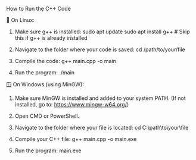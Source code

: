 How to Run the C++ Code

🔧 On Linux:

1. Make sure g++ is installed:
   sudo apt update
   sudo apt install g++   # Skip this if g++ is already installed

2. Navigate to the folder where your code is saved:
   cd /path/to/your/file

3. Compile the code:
   g++ main.cpp -o main

4. Run the program:
   ./main


🪟 On Windows (using MinGW):

1. Make sure MinGW is installed and added to your system PATH.
   (If not installed, go to: https://www.mingw-w64.org/)

2. Open CMD or PowerShell.

3. Navigate to the folder where your file is located:
   cd C:\path\to\your\file

4. Compile your C++ file:
   g++ main.cpp -o main.exe

5. Run the program:
   main.exe
